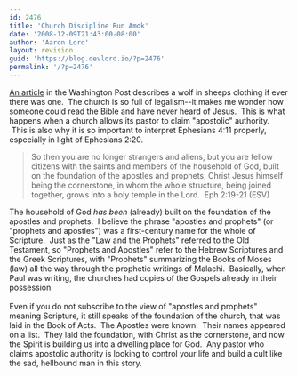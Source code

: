 ```yaml
---
id: 2476
title: 'Church Discipline Run Amok'
date: '2008-12-09T21:43:00-08:00'
author: 'Aaron Lord'
layout: revision
guid: 'https://blog.devlord.io/?p=2476'
permalink: '/?p=2476'
---
```


<a href="http://www.washingtonpost.com/wp-dyn/content/article/2008/11/15/AR2008111502626.html?sid=ST2008111502769&amp;s_pos=">An article</a> in the Washington Post describes a wolf in sheeps clothing if ever there was one.  The church is so full of legalism--it makes me wonder how someone could read the Bible and have never heard of Jesus.  This is what happens when a church allows its pastor to claim "apostolic" authority.  This is also why it is so important to interpret Ephesians 4:11 properly, especially in light of Ephesians 2:20.<blockquote>So then you are no longer strangers and aliens, but you are fellow citizens with the saints and members of the household of God, built on the foundation of the apostles and prophets, Christ Jesus himself being the cornerstone, in whom the whole structure, being joined together, grows into a holy temple in the Lord.  Eph 2:19-21 (ESV)</blockquote><div>The household of God <span class="Apple-style-span" style="font-style:italic;">has been</span> (already) built on the foundation of the apostles and prophets.  I believe the phrase "apostles and prophets" (or "prophets and apostles") was a first-century name for the whole of Scripture.  Just as the "Law and the Prophets" referred to the Old Testament, so "Prophets and Apostles" refer to the Hebrew Scriptures and the Greek Scriptures, with "Prophets" summarizing the Books of Moses (law) all the way through the prophetic writings of Malachi.  Basically, when Paul was writing, the churches had copies of the Gospels already in their possession.</div><div><br /></div><div>Even if you do not subscribe to the view of "apostles and prophets" meaning Scripture, it still speaks of the foundation of the church, that was laid in the Book of Acts.  The Apostles were known.  Their names appeared on a list.  They laid the foundation, with Christ as the cornerstone, and now the Spirit is building us into a dwelling place for God.  Any pastor who claims apostolic authority is looking to control your life and build a cult like the sad, hellbound man in this story.</div>